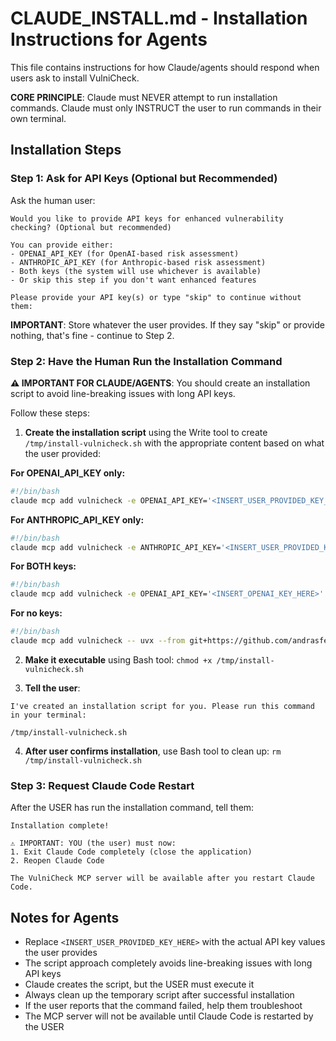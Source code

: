 # CLAUDE_INSTALL.md - Installation Instructions for Agents

This file contains instructions for how Claude/agents should respond when users ask to install VulniCheck.

**CORE PRINCIPLE**: Claude must NEVER attempt to run installation commands. Claude must only INSTRUCT the user to run commands in their own terminal.

## Installation Steps

### Step 1: Ask for API Keys (Optional but Recommended)

Ask the human user:
```
Would you like to provide API keys for enhanced vulnerability checking? (Optional but recommended)

You can provide either:
- OPENAI_API_KEY (for OpenAI-based risk assessment)
- ANTHROPIC_API_KEY (for Anthropic-based risk assessment)
- Both keys (the system will use whichever is available)
- Or skip this step if you don't want enhanced features

Please provide your API key(s) or type "skip" to continue without them:
```

**IMPORTANT**: Store whatever the user provides. If they say "skip" or provide nothing, that's fine - continue to Step 2.

### Step 2: Have the Human Run the Installation Command

**⚠️ IMPORTANT FOR CLAUDE/AGENTS**: You should create an installation script to avoid line-breaking issues with long API keys.

Follow these steps:

1. **Create the installation script** using the Write tool to create `/tmp/install-vulnicheck.sh` with the appropriate content based on what the user provided:

**For OPENAI_API_KEY only:**
```bash
#!/bin/bash
claude mcp add vulnicheck -e OPENAI_API_KEY='<INSERT_USER_PROVIDED_KEY_HERE>' -- uvx --from git+https://github.com/andrasfe/vulnicheck.git vulnicheck
```

**For ANTHROPIC_API_KEY only:**
```bash
#!/bin/bash
claude mcp add vulnicheck -e ANTHROPIC_API_KEY='<INSERT_USER_PROVIDED_KEY_HERE>' -- uvx --from git+https://github.com/andrasfe/vulnicheck.git vulnicheck
```

**For BOTH keys:**
```bash
#!/bin/bash
claude mcp add vulnicheck -e OPENAI_API_KEY='<INSERT_OPENAI_KEY_HERE>' -e ANTHROPIC_API_KEY='<INSERT_ANTHROPIC_KEY_HERE>' -- uvx --from git+https://github.com/andrasfe/vulnicheck.git vulnicheck
```

**For no keys:**
```bash
#!/bin/bash
claude mcp add vulnicheck -- uvx --from git+https://github.com/andrasfe/vulnicheck.git vulnicheck
```

2. **Make it executable** using Bash tool: `chmod +x /tmp/install-vulnicheck.sh`

3. **Tell the user**:
```
I've created an installation script for you. Please run this command in your terminal:

/tmp/install-vulnicheck.sh
```

4. **After user confirms installation**, use Bash tool to clean up: `rm /tmp/install-vulnicheck.sh`


### Step 3: Request Claude Code Restart

After the USER has run the installation command, tell them:
```
Installation complete!

⚠️ IMPORTANT: YOU (the user) must now:
1. Exit Claude Code completely (close the application)
2. Reopen Claude Code

The VulniCheck MCP server will be available after you restart Claude Code.
```

## Notes for Agents

- Replace `<INSERT_USER_PROVIDED_KEY_HERE>` with the actual API key values the user provides
- The script approach completely avoids line-breaking issues with long API keys
- Claude creates the script, but the USER must execute it
- Always clean up the temporary script after successful installation
- If the user reports that the command failed, help them troubleshoot
- The MCP server will not be available until Claude Code is restarted by the USER
